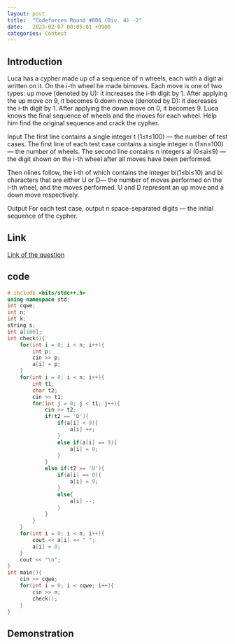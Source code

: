 ```yaml
---
layout: post
title:  "Codeforces Round #806 (Div. 4) -2"
date:   2023-02-07 00:05:01 +0900
categories: Contest
---
```


## Introduction

Luca has a cypher made up of a sequence of n wheels, each with a digit ai written on it. On the i-th wheel
he made bimoves. Each move is one of two types:
up move (denoted by U): it increases the i-th digit by 1. After applying the up move on 9, it becomes 0.down move (denoted by D): it decreases the i-th digit by 1. After applying the down move on 0, it becomes 9. Luca knows the final sequence of wheels and the moves for each wheel. Help him find the original sequence and crack the cypher.

Input
The first line contains a single integer t
 (1≤t≤100) — the number of test cases.
The first line of each test case contains a single integer n
 (1≤n≤100) — the number of wheels.
The second line contains n
 integers ai
 (0≤ai≤9) — the digit shown on the i-th wheel after all moves have been performed.

Then nlines follow, the i-th of which contains the integer bi(1≤bi≤10) and bi characters that are either U or D— the number of moves performed on the i-th wheel, and the moves performed. U and D represent an up move and a down move respectively.

Output
For each test case, output n space-separated digits  — the initial sequence of the cypher.

## Link

[Link of the question](https://codeforces.com/contest/1703/problem/C)

## code

``` c++
# include <bits/stdc++.h>
using namespace std;
int cqwe;
int n;
int k;
string s;
int a[100];
int check(){
    for(int i = 0; i < n; i++){
        int p;
        cin >> p;
        a[i] = p;
    }
    for(int i = 0; i < n; i++){
        int t1;
        char t2;
        cin >> t1;
        for(int j = 0; j < t1; j++){
            cin >> t2;
            if(t2 == 'D'){
                if(a[i] < 9){
                    a[i] ++;
                }
                else if(a[i] == 9){
                    a[i] = 0;
                }
            }
            else if(t2 == 'U'){
                if(a[i] == 0){
                    a[i] = 9;
                }
                else{
                    a[i] --;
                }
            }
        }
    }
    for(int i = 0; i < n; i++){
        cout << a[i] << " ";
        a[i] = 0;
    }
    cout << "\n";
}
int main(){
    cin >> cqwe;
    for(int i = 0; i < cqwe; i++){
        cin >> n;
        check();
    }
}
```

## Demonstration
